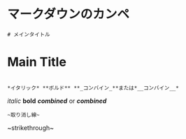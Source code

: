 # マークダウンのカンペ

```
# メインタイトル

```
# Main Title

```

*イタリック* **ボルド** **_コンバイン_**または*__コンバイン__*

```

*italic* **bold** **_combined_** or *__combined__*

```
~取り消し線~

```

~strikethrough~